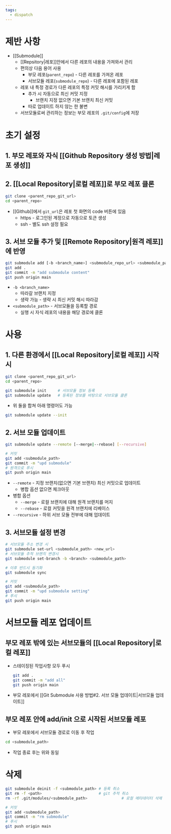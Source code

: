 ```yaml
---
tags:
  - dispatch
---
```

# 제반 사항
- [[Submodule]]
	- [[Repsitory|레포]]안에서 다른 레포의 내용을 가져와서 관리
	- 편의상 다음 용어 사용
		- 부모 레포(`parent_repo`) - 다른 레포를 가져온 레포
		- 서브모듈 레포(`submodule_repo`) - 다른 레포에 포함된 레포
	- 레포 내 특정 경로가 다른 레포의 특정 커밋 해시를 가리키게 함
		- 추가 시 자동으로 최신 커밋 지정
			- 브랜치 지정 없으면 기본 브랜치 최신 커밋
		- 따로 업데이트 하지 않는 한 불변
	- 서브모듈로써 관리하는 정보는 부모 레포의 `.git/config`에 저장


# 초기 설정
## 1. 부모 레포와 자식 [[Github Repository 생성 방법|레포 생성]]
## 2. [[Local Repository|로컬 레포]]로 부모 레포 클론 
```bash
git clone <parent_repo_git_url>
cd <parent_repo>
```
+ [[Github]]에서 `git_url`은 레포 첫 화면의 code 버튼에 있음
	+ https - 로그인된 계정으로 자동으로 토큰 생성
	+ ssh - 별도 ssh 설정 필요
## 3. 서브 모듈 추가 및 [[Remote Repository|원격 레포]]에 반영
```bash
git submodule add [-b <branch_name>] <submodule_repo_url> <submodule_path>
git add .
git commit -m "add submodule content"
git push origin main
```
+ `-b <branch_name>`
	+ 따라갈 브랜치 지정 
	+ 생략 가능 - 생략 시 최신 커밋 해시 따라감
+ `<submodule_path>` - 서브모듈을 등록할 경로
	+ 실행 시 자식 레포의 내용을 해당 경로에 클론


# 사용
## 1. 다른 환경에서 [[Local Repository|로컬 레포]] 시작 시
```bash
git clone <parent_repo_git_url>
cd <parent_repo>

git submodule init     # 서브모듈 정보 등록
git submodule update   # 등록된 정보를 바탕으로 서브모듈 클론
```
+  위 둘을 합쳐 아래 명령어도 가능
```bash
git submodule update --init
```
## 2. 서브 모듈 업데이트
```bash
git submodule update --remote [--merge|--rebase] [--recursive]

# 커밋
git add <submodule_path>
git commit -m "upd submodule"
# 원격으로 푸시
git push origin main
```
+ `--remote` - 지정 브랜치(없으면 기본 브랜치) 최신 커밋으로 업데이트
	+ 병합 옵션 없으면 체크아웃
+ 병합 옵션
	+ `--merge` - 로컬 브랜치에 대해 원격 브랜치를 머지
	+ `--rebase` - 로컬 커밋을 원격 브랜치에 리베이스
+ `--recursive` - 하위 서브 모듈 전부에 대해 업데이트
## 3. 서브모듈 설정 변경

```bash
# 서브모듈 주소 변경 시
git submodule set-url <submodule_path> <new_url>  
# 서브모듈 추적 브랜치 변경시 
git submodule set-branch -b <branch> <submodule_path>

# 이후 반드시 동기화 
git submodule sync

# 커밋
git add <submodule_path>
git commit -m "upd submodule setting"
# 푸시
git push origin main
```

# 서브모듈 레포 업데이트
## 부모 레포 밖에 있는 서브모듈의 [[Local Repository|로컬 레포]] 
+ 스테이징된 작업사항 모두 푸시
	```bash
	git add . 
	git commit -m "add all"
	git push origin main
	```
+ 부모 레포에서 [[Git Submodule 사용 방법#2. 서브 모듈 업데이트|서브모듈 업데이트]] 
## 부모 레포 안에 add/init 으로 시작된 서브모듈 레포 
+ 부모 레포에서 서브모듈 경로로 이동 후 작업
```bash
cd <submodule_path>
```
+ 작업 종료 후는 위와 동일
# 삭제 
```bash
git submodule deinit -f <submodule_path> # 등록 취소
git rm -f <path>                         # git 추적 취소
rm -rf .git/modules/<submodule_path>               # 로컬 메타데이터 삭제

# 커밋
git add <submodule_path>
git commit -m "rm submodule"
# 푸시
git push origin main
```
